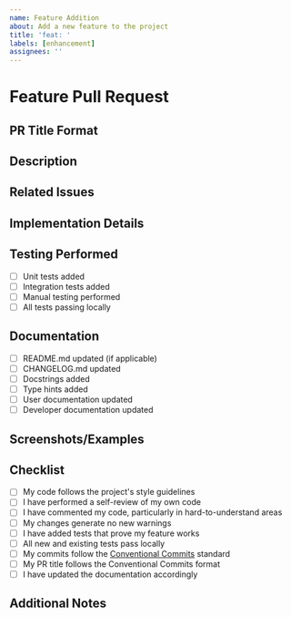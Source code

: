 ```yaml
---
name: Feature Addition
about: Add a new feature to the project
title: 'feat: '
labels: [enhancement]
assignees: ''
---
```


# Feature Pull Request

## PR Title Format

<!--
IMPORTANT: Your PR title should follow the Conventional Commit format:
feat(<optional scope>): <description>

Examples:
- feat(cli): add new validation command
- feat(core): implement incremental conversion
- feat: add support for environment variables
-->

## Description

<!-- Provide a clear and concise description of the new feature -->

<!-- Explain the problem this feature solves -->

## Related Issues

<!-- Link to any related issues this PR addresses -->

<!-- Example: Closes #123 -->

## Implementation Details

<!-- Provide a brief overview of how you implemented the feature -->

<!-- Highlight any important design decisions you made -->

## Testing Performed

<!-- Describe the tests you ran to verify your changes -->

<!-- Include relevant details for your test configuration -->

- [ ] Unit tests added
- [ ] Integration tests added
- [ ] Manual testing performed
- [ ] All tests passing locally

## Documentation

<!-- Put an x in the boxes that apply -->

- [ ] README.md updated (if applicable)
- [ ] CHANGELOG.md updated
- [ ] Docstrings added
- [ ] Type hints added
- [ ] User documentation updated
- [ ] Developer documentation updated

## Screenshots/Examples

<!-- If applicable, add screenshots or code examples to demonstrate the feature -->

## Checklist

<!-- Put an x in the boxes that apply -->

- [ ] My code follows the project's style guidelines
- [ ] I have performed a self-review of my own code
- [ ] I have commented my code, particularly in hard-to-understand areas
- [ ] My changes generate no new warnings
- [ ] I have added tests that prove my feature works
- [ ] All new and existing tests pass locally
- [ ] My commits follow the [Conventional Commits](https://www.conventionalcommits.org/) standard
- [ ] My PR title follows the Conventional Commits format
- [ ] I have updated the documentation accordingly

## Additional Notes

<!-- Add any other context about the feature here -->
